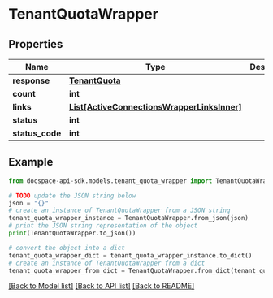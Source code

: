 # TenantQuotaWrapper

## Properties

Name | Type | Description | Notes
------------ | ------------- | ------------- | -------------
**response** | [**TenantQuota**](TenantQuota.md) |  | [optional] 
**count** | **int** |  | [optional] 
**links** | [**List[ActiveConnectionsWrapperLinksInner]**](ActiveConnectionsWrapperLinksInner.md) |  | [optional] 
**status** | **int** |  | [optional] 
**status_code** | **int** |  | [optional] 

## Example

```python
from docspace-api-sdk.models.tenant_quota_wrapper import TenantQuotaWrapper

# TODO update the JSON string below
json = "{}"
# create an instance of TenantQuotaWrapper from a JSON string
tenant_quota_wrapper_instance = TenantQuotaWrapper.from_json(json)
# print the JSON string representation of the object
print(TenantQuotaWrapper.to_json())

# convert the object into a dict
tenant_quota_wrapper_dict = tenant_quota_wrapper_instance.to_dict()
# create an instance of TenantQuotaWrapper from a dict
tenant_quota_wrapper_from_dict = TenantQuotaWrapper.from_dict(tenant_quota_wrapper_dict)
```
[[Back to Model list]](../README.md#documentation-for-models) [[Back to API list]](../README.md#documentation-for-api-endpoints) [[Back to README]](../README.md)


